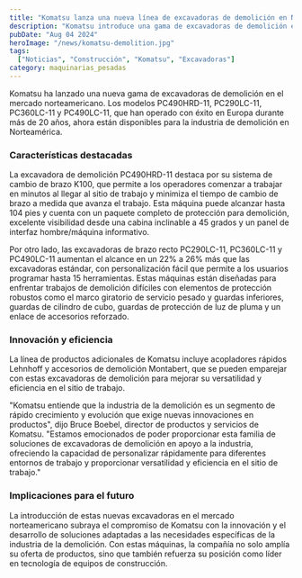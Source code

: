 ```yaml
---
title: "Komatsu lanza una nueva línea de excavadoras de demolición en Norteamérica"
description: "Komatsu introduce una gama de excavadoras de demolición en el mercado norteamericano, ofreciendo soluciones versátiles y eficientes para la industria de la demolición."
pubDate: "Aug 04 2024"
heroImage: "/news/komatsu-demolition.jpg"
tags:
  ["Noticias", "Construcción", "Komatsu", "Excavadoras"]
category: maquinarias_pesadas
---
```


Komatsu ha lanzado una nueva gama de excavadoras de demolición en el mercado norteamericano. Los modelos PC490HRD-11, PC290LC-11, PC360LC-11 y PC490LC-11, que han operado con éxito en Europa durante más de 20 años, ahora están disponibles para la industria de demolición en Norteamérica.

### Características destacadas

La excavadora de demolición PC490HRD-11 destaca por su sistema de cambio de brazo K100, que permite a los operadores comenzar a trabajar en minutos al llegar al sitio de trabajo y minimiza el tiempo de cambio de brazo a medida que avanza el trabajo. Esta máquina puede alcanzar hasta 104 pies y cuenta con un paquete completo de protección para demolición, excelente visibilidad desde una cabina inclinable a 45 grados y un panel de interfaz hombre/máquina informativo.

Por otro lado, las excavadoras de brazo recto PC290LC-11, PC360LC-11 y PC490LC-11 aumentan el alcance en un 22% a 26% más que las excavadoras estándar, con personalización fácil que permite a los usuarios programar hasta 15 herramientas. Estas máquinas están diseñadas para enfrentar trabajos de demolición difíciles con elementos de protección robustos como el marco giratorio de servicio pesado y guardas inferiores, guardas de cilindro de cubo, guardas de protección de luz de pluma y un enlace de accesorios reforzado.

### Innovación y eficiencia

La línea de productos adicionales de Komatsu incluye acopladores rápidos Lehnhoff y accesorios de demolición Montabert, que se pueden emparejar con estas excavadoras de demolición para mejorar su versatilidad y eficiencia en el sitio de trabajo.

"Komatsu entiende que la industria de la demolición es un segmento de rápido crecimiento y evolución que exige nuevas innovaciones en productos", dijo Bruce Boebel, director de productos y servicios de Komatsu. "Estamos emocionados de poder proporcionar esta familia de soluciones de excavadoras de demolición en apoyo a la industria, ofreciendo la capacidad de personalizar rápidamente para diferentes entornos de trabajo y proporcionar versatilidad y eficiencia en el sitio de trabajo."

### Implicaciones para el futuro

La introducción de estas nuevas excavadoras en el mercado norteamericano subraya el compromiso de Komatsu con la innovación y el desarrollo de soluciones adaptadas a las necesidades específicas de la industria de la demolición. Con estas máquinas, la compañía no solo amplía su oferta de productos, sino que también refuerza su posición como líder en tecnología de equipos de construcción.